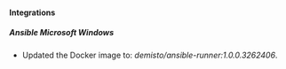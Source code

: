 
#### Integrations

##### Ansible Microsoft Windows

- Updated the Docker image to: *demisto/ansible-runner:1.0.0.3262406*.

